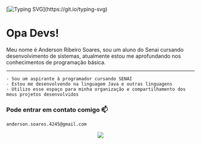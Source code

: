 [![Typing SVG](https://readme-typing-svg.herokuapp.com?font=Fira+Code&pause=1000&width=480&height=35&lines=print(+%22Hi+Devs!+Welcome+to+my+Git+Hub%22))](https://git.io/typing-svg)

# Opa Devs!

Meu nome é Anderson Ribeiro Soares, sou um aluno do Senai cursando desenvolvimento de sistemas, atualmente estou me aprofundando nos conhecimentos de programação básica.

---

```
- Sou um aspirante à programador cursando SENAI
- Estou me desenvolvendo na linguagem Java e outras linguagens
- Utilizo esse espaço para minha organização e compartilhamento dos meus projetos desenvolvidos
```

### Pode entrar em contato comigo 📫

```
anderson.soares.4245@gmail.com
```

<div align="center">
  
![](https://media.tenor.com/-2vsE-CfLZcAAAAM/berserk.gif)

</div>
